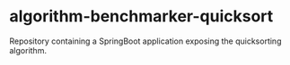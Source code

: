 # algorithm-benchmarker-quicksort
Repository containing a SpringBoot application exposing the quicksorting algorithm.
